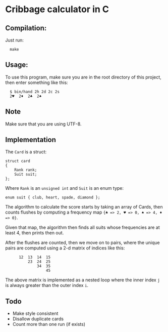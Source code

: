 # Cribbage calculator in C

## Compilation:

Just run:

```
  make
```

## Usage:

To use this program, make sure you are in the root directory of this project, 
then enter something like this:

```
  $ bin/hand 2h 2d 2c 2s
  2♥  2♦  2♣  2♠
```

## Note
Make sure that you are using UTF-8.

## Implementation

The `Card` is a struct:

```
struct card
{
    Rank rank;
    Suit suit;
};
```

Where `Rank` is an `unsigned int` and `Suit` is an enum type:

```
enum suit { club, heart, spade, diamond };
```

The algorithm to calculate the score starts by taking an array of Cards, then
counts flushes by computing a frequency map `{♣ => 2, ♥ => 0, ♠ => 4, ♦ => 0}`.

Given that map, the algorithm then finds all suits whose frequencies are at 
least 4, then prints then out.

After the flushes are counted, then we move on to pairs, where the unique
pairs are computed using a 2-d matrix of indices like this:

```
      12  13  14  15
          23  24  25
              34  35
                  45
```

The above matrix is implemented as a nested loop where the inner index `j` is 
always greater than the outer index `i`.

## Todo
 - Make style consistent
 - Disallow duplicate cards
 - Count more than one run (if exists)

